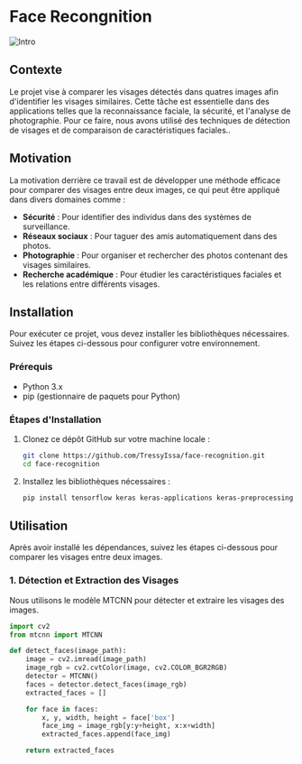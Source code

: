 # Face Recongnition
![Intro](https://github.com/user-attachments/assets/030722b6-f96d-4dd3-b463-6aaea1b9e368)

## Contexte
Le projet vise à comparer les visages détectés dans quatres images afin d'identifier les visages similaires.
Cette tâche est essentielle dans des applications telles que la reconnaissance faciale, la sécurité, et l'analyse de photographie.
Pour ce faire, nous avons utilisé des techniques de détection de visages et de comparaison de caractéristiques faciales..

## Motivation
La motivation derrière ce travail est de développer une méthode efficace pour comparer des visages entre deux images, ce qui peut être appliqué dans divers domaines comme :
- **Sécurité** : Pour identifier des individus dans des systèmes de surveillance.
- **Réseaux sociaux** : Pour taguer des amis automatiquement dans des photos.
- **Photographie** : Pour organiser et rechercher des photos contenant des visages similaires.
- **Recherche académique** : Pour étudier les caractéristiques faciales et les relations entre différents visages.

## Installation
Pour exécuter ce projet, vous devez installer les bibliothèques nécessaires. Suivez les étapes ci-dessous pour configurer votre environnement.

### Prérequis
- Python 3.x
- pip (gestionnaire de paquets pour Python)

### Étapes d'Installation
1. Clonez ce dépôt GitHub sur votre machine locale :
    ```sh
    git clone https://github.com/TressyIssa/face-recognition.git
    cd face-recognition
    ```

2. Installez les bibliothèques nécessaires :
    ```sh
    pip install tensorflow keras keras-applications keras-preprocessing mtcnn scikit-learn opencv-python matplotlib
    ```

## Utilisation
Après avoir installé les dépendances, suivez les étapes ci-dessous pour comparer les visages entre deux images.

### 1. Détection et Extraction des Visages
Nous utilisons le modèle MTCNN pour détecter et extraire les visages des images.

```python
import cv2
from mtcnn import MTCNN

def detect_faces(image_path):
    image = cv2.imread(image_path)
    image_rgb = cv2.cvtColor(image, cv2.COLOR_BGR2RGB)
    detector = MTCNN()
    faces = detector.detect_faces(image_rgb)
    extracted_faces = []

    for face in faces:
        x, y, width, height = face['box']
        face_img = image_rgb[y:y+height, x:x+width]
        extracted_faces.append(face_img)

    return extracted_faces
